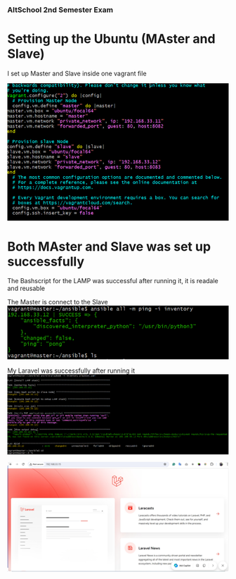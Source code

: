 ### AltSchool 2nd Semester Exam

# Setting up the Ubuntu (MAster and Slave)
I set up Master and Slave inside one vagrant file

![the image below shows my vagrant file showing the script for the Master ans Slave](images/Ubuntu%20master%20and%20slave.png)

# Both MAster and Slave was set up successfully

The Bashscript for the LAMP  was successful after running it, it is readale and reusable 

The Master is connect to the Slave 
![](images/ansible.png)


My Laravel was successfully after running it
![](images/laravel.png)

![](images/Screenshot%202024-04-22%20224033.png)
